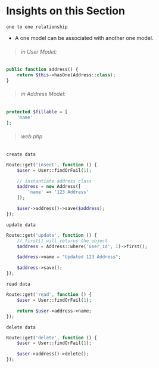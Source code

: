 # Insights on this Section
`one to one relationship`
- A one model can be associated with another one model.
> ###### in User Model:
```php
public function address() {
    return $this->hasOne(Address::class);
}
```
> ###### in Address Model:
```php
protected $fillable = [
    'name'
];
```
> ###### web.php
`create data`
```php
Route::get('insert', function () {
    $user = User::findOrFail(1);

    // instantiate address class
    $address = new Address([
        'name' => '123 Address'
    ]);

    $user->address()->save($address);
});
```
`update data`
```php
Route::get('update', function () {
    // first() will returns the object
    $address = Address::where('user_id', 1)->first();

    $address->name = "Updated 123 Address";

    $address->save();
});
```
`read data`
```php
Route::get('read', function () {
    $user = User::findOrFail(1);

    return $user->address->name;
});
```
`delete data`
```php
Route::get('delete', function () {
    $user = User::findOrFail(1);

    $user->address()->delete();
});
```
